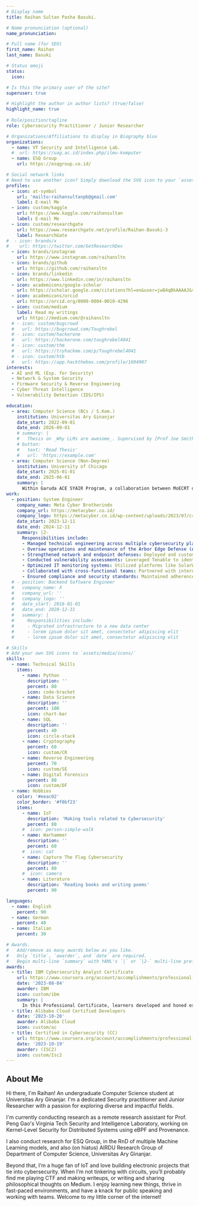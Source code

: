 ```yaml
---
# Display name
title: Raihan Sultan Pasha Basuki.

# Name pronunciation (optional)
name_pronunciation:

# Full name (for SEO)
first_name: Raihan
last_name: Basuki

# Status emoji
status:
  icon:

# Is this the primary user of the site?
superuser: true

# Highlight the author in author lists? (true/false)
highlight_name: true
      
# Role/position/tagline
role: Cybersecurity Practitioner / Junior Researcher

# Organizations/Affiliations to display in Biography blox
organizations:
  - name: VT Security and Intelligence Lab.
  #  url: https://uag.ac.id/index.php/ilmu-komputer
  - name: ESQ Group
    url: https://esqgroup.co.id/

# Social network links
# Need to use another icon? Simply download the SVG icon to your `assets/media/icons/` folder.
profiles:
  - icon: at-symbol
    url: 'mailto:raihansultanpb@gmail.com'
    label: E-mail Me
  - icon: custom/kaggle
    url: https://www.kaggle.com/raihansultan
    label: E-mail Me
  - icon: custom/researchgate
    url: https://www.researchgate.net/profile/Raihan-Basuki-3
    label: ResearchGate
#  - icon: brands/x
#    url: https://twitter.com/GetResearchDev
  - icon: brands/instagram
    url: https://www.instagram.com/raihansltn
  - icon: brands/github
    url: https://github.com/raihansltn
  - icon: brands/linkedin
    url: https://www.linkedin.com/in/raihansltn
  - icon: academicons/google-scholar
    url: https://scholar.google.com/citations?hl=en&user=jwB4qBkAAAAJ&view_op=list_works&gmla=AL3_zijqw0rHTAl2lH8F9ZFq1QaxIuQkHzMEI_mY8P4iNdqh3ylq1dWelPYnv7JIVG5UOUiqmPpri48dSZDfmNOGUw_Ntdd42o39DDfXa6SgyJJSrkEe93QcH6_lLB8rEf1LPD2tdpA9ts3dO0RZ3z0&iaan=Raihan+Sultan
  - icon: academicons/orcid
    url: https://orcid.org/0009-0004-0010-4296
  - icon: custom/medium
    label: Read my writings
    url: https://medium.com/@raihansltn
  # - icon: custom/bugcrowd
  #   url: https://bugcrowd.com/Toughrebel
  # - icon: custom/hackerone
  #   url: https://hackerone.com/toughrebel4041
  # - icon: custom/thm
  #   url: https://tryhackme.com/p/Toughrebel4041
  # - icon: custom/htb
  #   url: https://app.hackthebox.com/profile/1694907
interests:
  - AI and ML (Esp. for Security)
  - Network & System Security
  - Firmware Security & Reverse Engineering
  - Cyber Threat Intelligence
  - Vulnerability Detection (IDS/IPS)

education:
  - area: Computer Science (BCs / S.Kom.)
    institution: Universitas Ary Ginanjar
    date_start: 2022-09-01
    date_end: 2026-09-01
    # summary: |
    #   Thesis on _Why LLMs are awesome_. Supervised by [Prof Joe Smith](https://example.com). Presented papers at 5 IEEE conferences with the contributions being published in 2 Springer journals.
    # button:
    #   text: 'Read Thesis'
    #   url: 'https://example.com'
  - area: Computer Science (Non-Degree)
    institution: University of Chicago
    date_start: 2025-01-01
    date_end: 2025-06-01
    summary: |
      Within Garuda ACE SYAIR Program, a collaboration between MoECRT of Indonesia and University of Chicago. I undergo System and AI Research Training Program (SYAIR) under Prof. Haryadi Gunawi.
work:
  - position: System Engineer
    company_name: Meta Cyber Brotherindo
    company_url: https://metacyber.co.id/
    company_logo: https://metacyber.co.id/wp-content/uploads/2023/07/cropped-Screenshot_29-removebg-preview-385x187.png
    date_start: 2023-12-11
    date_end: 2024-12-11
    summary: |2-
      Responsibilities include:
      - Managed technical engineering across multiple cybersecurity platforms: Delivered solutions for diverse clients by implementing and maintaining platforms like SolarWinds and Splunk for IT monitoring, SentinelOne for endpoint protection, and Tenable for comprehensive vulnerability assessments. Ensured seamless integration and optimal performance for each platform.
      - Oversaw operations and maintenance of the Arbor Edge Defense (AED) platform: Specialized in DDoS mitigation using AED by Netscout, performing proactive system checks, updates, and fine-tuning configurations to fortify client network security postures.
      - Strengthened network and endpoint defenses: Deployed and customized advanced endpoint protection platforms, ensuring robust threat detection, prevention, and response across client environments.
      - Conducted vulnerability assessments: Leveraged Tenable to identify, analyze, and mitigate critical vulnerabilities, providing actionable reports and remediation plans to improve security resilience.
      - Optimized IT monitoring systems: Utilized platforms like SolarWinds and Splunk to deliver real-time monitoring, logging, and analytics solutions, enabling proactive incident detection and resolution.
      - Collaborated with cross-functional teams: Partnered with internal teams and client stakeholders to design, implement, and manage tailored security solutions aligned with organizational objectives.
      - Ensured compliance and security standards: Maintained adherence to industry best practices and compliance requirements by configuring platforms to meet rigorous security benchmarks.
  # - position: Backend Software Engineer
  #   company_name: X
  #   company_url: ''
  #   company_logo: ''
  #   date_start: 2016-01-01
  #   date_end: 2020-12-31
  #   summary: |
  #     Responsibilities include:
  #     - Migrated infrastructure to a new data center
  #     - lorem ipsum dolor sit amet, consectetur adipiscing elit
  #     - lorem ipsum dolor sit amet, consectetur adipiscing elit

# Skills
# Add your own SVG icons to `assets/media/icons/`
skills:
  - name: Technical Skills
    items:
      - name: Python
        description: ''
        percent: 80
        icon: code-bracket
      - name: Data Science
        description: ''
        percent: 100
        icon: chart-bar
      - name: SQL
        description: ''
        percent: 40
        icon: circle-stack
      - name: Cryptography
        percent: 60
        icon: custom/CR
      - name: Reverse Engineering
        percent: 70
        icon: custom/SE
      - name: Digital Forensics
        percent: 80
        icon: custom/DF
  - name: Hobbies
    color: '#eeac02'
    color_border: '#f0bf23'
    items:
      - name: IoT
        description: 'Making tools related to Cybersecurity'
        percent: 80
      #  icon: person-simple-walk
      - name: Warhammer
        description: ''
        percent: 60
      #  icon: cat
      - name: Capture The Flag Cybersecurity
        description: ''
        percent: 80
      #  icon: camera
      - name: Literature
        description: 'Reading books and writing poems'
        percent: 90

languages:
  - name: English
    percent: 90
  - name: German
    percent: 40
  - name: Italian
    percent: 30

# Awards.
#   Add/remove as many awards below as you like.
#   Only `title`, `awarder`, and `date` are required.
#   Begin multi-line `summary` with YAML's `|` or `|2-` multi-line prefix and indent 2 spaces below.
awards:
  - title: IBM Cybersecurity Analyst Certificate
    url: https://www.coursera.org/account/accomplishments/professional-cert/AZG54QE7NQL8
    date: '2023-08-04'
    awarder: IBM
    icon: custom/ibm
    summary: |
      In this Professional Certificate, learners developed and honed essential knowledge and skills to enter today's dynamic cybersecurity workforce. Learners developed knowledge of cybersecurity analyst tools including data protection; endpoint protection; SIEM; and systems and network fundamentals; acquired knowledge around key compliance and threat intelligence topics important in today's cybersecurity landscape; gained skills for incident responses and forensics. The learner's knowledge and skills were tested through multiple assessments throughout the courses, a real-world breach case study and several hands on virtual labs. The learner also achieved a passing score on a final assessment course covering all content from the previous seven courses.
  - title: Alibaba Cloud Certified Developers
    date: '2023-10-20'
    awarder: Alibaba Cloud
    icon: custom/ac
  - title: Certified in Cybersecurity (CC)
    url: https://www.coursera.org/account/accomplishments/professional-cert/AZG54QE7NQL8
    date: '2023-10-19'
    awarder: (ISC2)
    icon: custom/Isc2
---
```


## About Me

Hi there, I'm Raihan! An undergraduate Computer Science student at Universitas Ary Ginanjar. I'm a dedicated Security practitioner and Junior Researcher with a passion for exploring diverse and impactful fields.

I'm currently conducting research as a remote research assistant for Prof. Peng Gao's Virginia Tech Security and Intelligence Laboratory, working on Kernel-Level Security for Distributed Systems using eBPF and Provenance.

I also conduct research for ESQ Group, in the RnD of multiple Machine Learning models, and also (on hiatus) AIRDU Research Group of Department of Computer Science, Universitas Ary Ginanjar.

Beyond that, I’m a huge fan of IoT and love building electronic projects that tie into cybersecurity. When I’m not tinkering with circuits, you’ll probably find me playing CTF and making writeups, or writing and sharing philosophical thoughts on Medium. I enjoy learning new things, thrive in fast-paced environments, and have a knack for public speaking and working with teams. Welcome to my little corner of the internet!